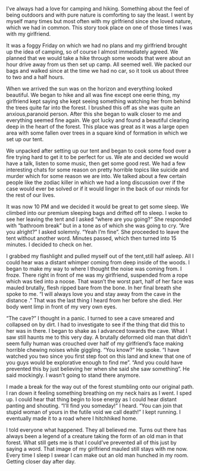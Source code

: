 I’ve always had a love for camping and hiking. Something about the feel of being outdoors and with pure nature is comforting to say the least. I went by myself many times but most often with my girlfriend since she loved nature,
which we had in common. This story took place on one of those times I was with my girlfriend.

It was a foggy Friday on which we had no plans and my girlfriend brought up the idea of camping, so of course I almost immediately agreed. We planned that we would take a hike through some woods that were about an hour drive away from us then set up camp. All seemed well. We packed our bags and walked since at the time we had no car, so it took us about three to two and a half hours.

When we arrived the sun was on the horizon and everything looked beautiful. We began to hike and all was fine except one eerie thing, my girlfriend kept saying she kept seeing something watching her from behind the trees quite far into the forest. I brushed this off as she was quite an anxious,paranoid person. After this she began to walk closer to me and everything seemed fine again. We got lucky and found a beautiful clearing deep in the heart of the forest. This place was great as it was a large open area with some fallen over trees in a square kind of formation in which we set up our tent.

We unpacked after setting up our tent and began to cook some food over a fire trying hard to get it to be perfect for us. We ate and decided we would have a talk, listen to some music, then get some good rest. We had a few interesting chats for some reason on pretty horrible topics like suicide and murder which for some reason we are into. We talked about a few certain people like the zodiac killer in which we had a long discussion over if the case would ever be solved or if it would linger in the back of our minds for the rest of our lives.

It was now 10 PM and we decided it would be great to get some sleep. We climbed into our premium sleeping bags and drifted off to sleep. I woke to see her leaving the tent and I asked “where are you going?” She responded with “bathroom break” but in a tone as of which she was going to cry. “Are you alright?” I asked solemnly. “Yeah I’m fine”. She proceeded to leave the tent without another word. Minutes passed, which then turned into 15 minutes. I decided to check on her.

I grabbed my flashlight and pulled myself out of the tent,still half asleep. All I could hear was a distant whimper coming from deep inside of the woods. I began to make my way to where I thought the noise was coming from. I froze. There right in front of me was my girlfriend, suspended from a rope which was tied into a noose. That wasn’t the worst part, half of her face was mauled brutally, flesh ripped bare from the bone. In her final breath she spoke to me. “I will always love you and stay away from the cave in the distance .” That was the last thing I heard from her before she died. Her body went limp in front of my very own eyes.

“The cave?” I thought in a panic. I turned to see a cave smeared and collapsed on by dirt.
I had to investigate to see if the thing that did this to her was in there. I began to shake as I advanced towards the cave. What I saw still haunts me to this very day. A brutally deformed old man that didn’t seem fully human was crouched over half of my girlfriend’s face making horrible chewing noises while giggling. “You know?” He spoke. “I have watched you two since you first step foot on this land and knew that one of you guys would  be explorative enough to find me”.
“And you could have prevented this by just believing her when she said she saw something”. He said mockingly. I wasn’t going to stand there anymore.

I made a break for the way out of the forest stumbling onto our original path. I ran down it feeling something breathing on my neck hairs as I went. I sped up. I could hear that thing begin to lose energy as I could hear distant panting and shouting. “I’ll find you someday!” I heard. “You can join that stupid woman of yours in the futile void we call death!” I kept running. I eventually made it to a road where I hitchhiked home.

I told everyone what happened. They all believed me. Turns out there has always been a legend of a creature taking the form of an old man in that forest. What still gets me is that I could’ve prevented all of this just by saying a word. That image of my girlfriend mauled still stays with me now. Every time I sleep I swear I can make out an old man hunched in my room. Getting closer day after day.


